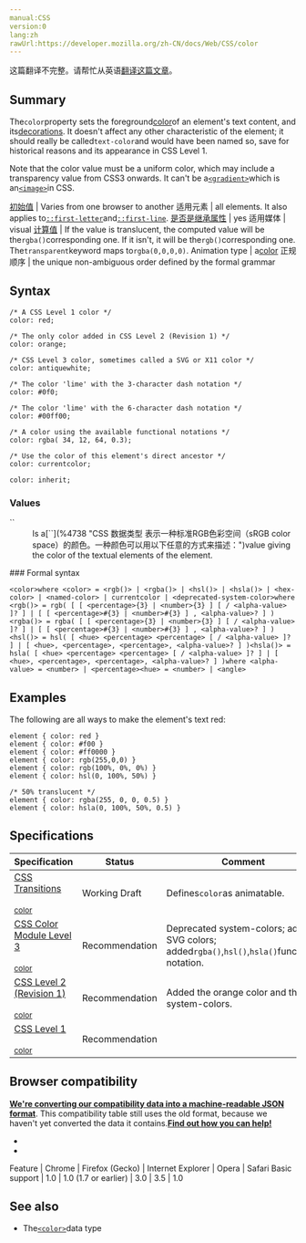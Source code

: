 ```yaml
---
manual:CSS
version:0
lang:zh
rawUrl:https://developer.mozilla.org/zh-CN/docs/Web/CSS/color
---
```




这篇翻译不完整。请帮忙从英语[翻译这篇文章](%29438 "")。





## Summary<a name="Summary"></a>


The`color`property sets the foreground[color](%4569 "")of an element&#39;s text content, and its[decorations](%29439 ""). It doesn&#39;t affect any other characteristic of the element; it should really be called`text-color`and would have been named so, save for historical reasons and its appearance in CSS Level 1.



Note that the color value must be a uniform color, which may include a transparency value from CSS3 onwards. It can&#39;t be a[`<gradient>`](%27975 "<gradient> 数据类型由下列函数定义。")which is an[`<image>`](%28003 "CSS的数据类型描述的是2D图形。在CSS中有两种类型的图像：简单的静态图像，经常被一个在使用的URL引用，动态生成的图像，比如DOM树的部分元素样式渐变或者计算样式产生。")in CSS.


[初始值](%28302 "") | Varies from one browser to another 
适用元素 | all elements. It also applies to[`::first-letter`](%27929 "CSS 伪元素 ::first-letter会选中某 block-level element（块级元素）第一行的第一个字母，并且文字所处的行之前没有其他内容（如图片和内联的表格） 。")and[`::first-line`](%27930 "::first-line CSS pseudo-element （CSS伪元素）在某 block-level element （块级元素）的第一行应用样式。第一行的长度取决于很多因素，包括元素宽度，文档宽度和文本的文字大小。"). 
[是否是继承属性](%28299 "") | yes 
适用媒体 | visual 
[计算值](%28304 "") | If the value is translucent, the computed value will be the`rgba()`corresponding one. If it isn&#39;t, it will be the`rgb()`corresponding one. The`transparent`keyword maps to`rgba(0,0,0,0)`. 
Animation type | a[color](%28651 "Values of the <color> CSS data type are interpolated on each of their red, green, blue components, each handled as a real, floating-point number. Note that interpolation of colors happens in the alpha-premultiplied sRGBA color space to prevent unexpected grey colors to appear.") 
正规顺序 | the unique non-ambiguous order defined by the formal grammar 



## Syntax<a name="Syntax"></a>

```
/* A CSS Level 1 color */
color: red;

/* The only color added in CSS Level 2 (Revision 1) */
color: orange;

/* CSS Level 3 color, sometimes called a SVG or X11 color */
color: antiquewhite;

/* The color 'lime' with the 3-character dash notation */
color: #0f0;

/* The color 'lime' with the 6-character dash notation */
color: #00ff00;

/* A color using the available functional notations */
color: rgba( 34, 12, 64, 0.3);

/* Use the color of this element's direct ancestor */
color: currentcolor;

color: inherit;

```

### Values<a name="Values"></a>
<dl><dt id=''>`<color>`</dt><dd>Is a[`<color>`](%4738 "CSS 数据类型 <color> 表示一种标准RGB色彩空间（sRGB color space）的颜色。一种颜色可以用以下任意的方式来描述：")value giving the color of the textual elements of the element.</dd></dl>
### Formal syntax<a name="Formal_syntax"></a>

```
<color>where <color> = <rgb()> | <rgba()> | <hsl()> | <hsla()> | <hex-color> | <named-color> | currentcolor | <deprecated-system-color>where <rgb()> = rgb( [ [ <percentage>{3} | <number>{3} ] [ / <alpha-value> ]? ] | [ [ <percentage>#{3} | <number>#{3} ] , <alpha-value>? ] )<rgba()> = rgba( [ [ <percentage>{3} | <number>{3} ] [ / <alpha-value> ]? ] | [ [ <percentage>#{3} | <number>#{3} ] , <alpha-value>? ] )<hsl()> = hsl( [ <hue> <percentage> <percentage> [ / <alpha-value> ]? ] | [ <hue>, <percentage>, <percentage>, <alpha-value>? ] )<hsla()> = hsla( [ <hue> <percentage> <percentage> [ / <alpha-value> ]? ] | [ <hue>, <percentage>, <percentage>, <alpha-value>? ] )where <alpha-value> = <number> | <percentage><hue> = <number> | <angle>
```

## Examples<a name="Examples"></a>


The following are all ways to make the element&#39;s text red:


```
element { color: red }
element { color: #f00 }
element { color: #ff0000 }
element { color: rgb(255,0,0) }
element { color: rgb(100%, 0%, 0%) }
element { color: hsl(0, 100%, 50%) }

/* 50% translucent */
element { color: rgba(255, 0, 0, 0.5) } 
element { color: hsla(0, 100%, 50%, 0.5) }
```

## Specifications<a name="Specifications"></a>

Specification | Status | Comment 
 ---  |  ---  |  ---  | 
[CSS Transitions<br></br><small>color</small>](%29205 "") | Working Draft | Defines`color`as animatable. 
[CSS Color Module Level 3<br></br><small>color</small>](%29440 "") | Recommendation | Deprecated system-colors; added SVG colors; added`rgba()`,`hsl()`,`hsla()`functional notation. 
[CSS Level 2 (Revision 1)<br></br><small>color</small>](%29441 "") | Recommendation | Added the orange color and the system-colors. 
[CSS Level 1<br></br><small>color</small>](%29442 "") | Recommendation |  


## Browser compatibility<a name="Browser_compatibility"></a>


**[We&#39;re converting our compatibility data into a machine-readable JSON format](%3344 "")**. This compatibility table still uses the old format, because we haven&#39;t yet converted the data it contains.**[Find out how you can help!](%3392 "")**


* 
* 

Feature | Chrome | Firefox (Gecko) | Internet Explorer | Opera | Safari 
Basic support | 1.0 | 1.0 (1.7 or earlier) | 3.0 | 3.5 | 1.0 





## See also<a name="See_also"></a>

* The[`<color>`](%4738 "CSS 数据类型 <color> 表示一种标准RGB色彩空间（sRGB color space）的颜色。一种颜色可以用以下任意的方式来描述：")data type



